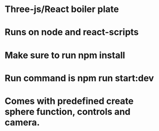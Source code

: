 # Three-js/React boiler plate
# Runs on node and react-scripts
# Make sure to run npm install
# Run command is npm run start:dev
# Comes with predefined create sphere function, controls and camera.